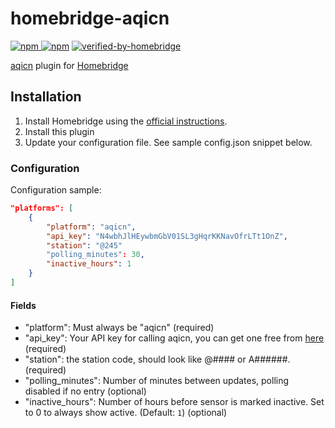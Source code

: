 # homebridge-aqicn

[![npm](https://img.shields.io/npm/v/homebridge-aqicn) ![npm](https://img.shields.io/npm/dt/homebridge-aqicn)](https://www.npmjs.com/package/homebridge-aqicn) [![verified-by-homebridge](https://badgen.net/badge/homebridge/verified/purple)](https://github.com/homebridge/homebridge/wiki/Verified-Plugins)

[aqicn](http://aqicn.org) plugin for [Homebridge](https://github.com/nfarina/homebridge)

## Installation

1. Install Homebridge using the [official instructions](https://github.com/homebridge/homebridge/wiki).
2. Install this plugin
3. Update your configuration file. See sample config.json snippet below.

### Configuration

Configuration sample:

```json
"platforms": [
    {
        "platform": "aqicn",
        "api_key": "N4wbhJlHEywbmGbV01SL3gHqrKKNavOfrLTt1OnZ",
        "station": "@245" 
        "polling_minutes": 30,
        "inactive_hours": 1
    }
]
```

#### Fields

* "platform": Must always be "aqicn" (required)
* "api_key": Your API key for calling aqicn, you can get one free from [here](https://aqicn.org/data-platform/token/) (required)
* "station": the station code, should look like @#### or A######. (required)
* "polling_minutes": Number of minutes between updates, polling disabled if no entry (optional)
* "inactive_hours": Number of hours before sensor is marked inactive. Set to 0 to always show active. (Default: `1`) (optional)
